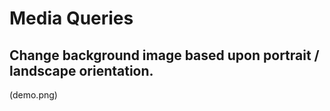 # Media Queries

## Change background image based upon portrait / landscape orientation.

(demo.png)
